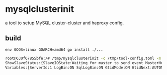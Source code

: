 # mysqlclusterinit

a tool to setup MySQL cluster-cluster and haproxy config.

## build

`env GOOS=linux GOARCH=amd64 go install ./...`


```bash
root@630f67855bfe:/# /tmp/mysqlclusterinit -c /tmp/tool-config.toml -m
ShowSlaveStatus:{SlaveIOState:Waiting for master to send event MasterHost:mysqlmaster2 MasterUser:repl MasterPort:3306 SlaveSqlRunningState:Slave has read all relay log; waiting for more updates AutoPosition:true SlaveIoRunning:Yes SlaveSqlRunning:Yes MasterServerId:2}
Variables:{ServerId:1 LogBin:ON SqlLogBin:ON GtidMode:ON GtidNext:AUTOMATIC SlaveSkipErrors:ALL BinlogFormat:ROW}
```